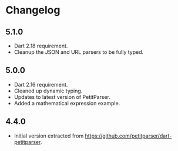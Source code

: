# Changelog

## 5.1.0

- Dart 2.18 requirement.
- Cleanup the JSON and URL parsers to be fully typed.

## 5.0.0

* Dart 2.16 requirement.
* Cleaned up dynamic typing.
* Updates to latest version of PetitParser.
* Added a mathematical expression example.

## 4.4.0

* Initial version extracted from https://github.com/petitparser/dart-petitparser.